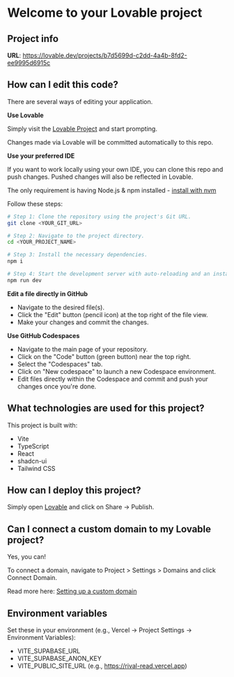 # Welcome to your Lovable project

## Project info

**URL**: https://lovable.dev/projects/b7d5699d-c2dd-4a4b-8fd2-ee9995d6915c

## How can I edit this code?

There are several ways of editing your application.

**Use Lovable**

Simply visit the [Lovable Project](https://lovable.dev/projects/b7d5699d-c2dd-4a4b-8fd2-ee9995d6915c) and start prompting.

Changes made via Lovable will be committed automatically to this repo.

**Use your preferred IDE**

If you want to work locally using your own IDE, you can clone this repo and push changes. Pushed changes will also be reflected in Lovable.

The only requirement is having Node.js & npm installed - [install with nvm](https://github.com/nvm-sh/nvm#installing-and-updating)

Follow these steps:

```sh
# Step 1: Clone the repository using the project's Git URL.
git clone <YOUR_GIT_URL>

# Step 2: Navigate to the project directory.
cd <YOUR_PROJECT_NAME>

# Step 3: Install the necessary dependencies.
npm i

# Step 4: Start the development server with auto-reloading and an instant preview.
npm run dev
```

**Edit a file directly in GitHub**

- Navigate to the desired file(s).
- Click the "Edit" button (pencil icon) at the top right of the file view.
- Make your changes and commit the changes.

**Use GitHub Codespaces**

- Navigate to the main page of your repository.
- Click on the "Code" button (green button) near the top right.
- Select the "Codespaces" tab.
- Click on "New codespace" to launch a new Codespace environment.
- Edit files directly within the Codespace and commit and push your changes once you're done.

## What technologies are used for this project?

This project is built with:

- Vite
- TypeScript
- React
- shadcn-ui
- Tailwind CSS

## How can I deploy this project?

Simply open [Lovable](https://lovable.dev/projects/b7d5699d-c2dd-4a4b-8fd2-ee9995d6915c) and click on Share -> Publish.

## Can I connect a custom domain to my Lovable project?

Yes, you can!

To connect a domain, navigate to Project > Settings > Domains and click Connect Domain.

Read more here: [Setting up a custom domain](https://docs.lovable.dev/tips-tricks/custom-domain#step-by-step-guide)

## Environment variables

Set these in your environment (e.g., Vercel → Project Settings → Environment Variables):

- VITE_SUPABASE_URL
- VITE_SUPABASE_ANON_KEY
- VITE_PUBLIC_SITE_URL (e.g., https://rival-read.vercel.app)
